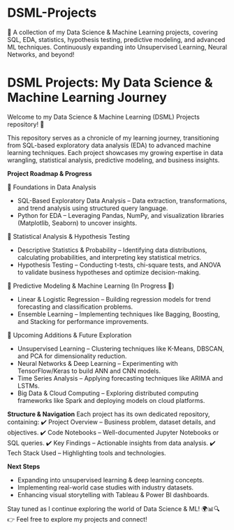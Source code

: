 # DSML-Projects
📌 A collection of my Data Science &amp; Machine Learning projects, covering SQL, EDA, statistics, hypothesis testing, predictive modeling, and advanced ML techniques. Continuously expanding into Unsupervised Learning, Neural Networks, and beyond!

# **DSML Projects: My Data Science & Machine Learning Journey**  

Welcome to my Data Science & Machine Learning (DSML) Projects repository! 🚀

This repository serves as a chronicle of my learning journey, transitioning from SQL-based exploratory data analysis (EDA) to advanced machine learning techniques. Each project showcases my growing expertise in data wrangling, statistical analysis, predictive modeling, and business insights.

**Project Roadmap & Progress**

🔹 Foundations in Data Analysis
- SQL-Based Exploratory Data Analysis – Data extraction, transformations, and trend analysis using structured query language.
- Python for EDA – Leveraging Pandas, NumPy, and visualization libraries (Matplotlib, Seaborn) to uncover insights.

🔹 Statistical Analysis & Hypothesis Testing
- Descriptive Statistics & Probability – Identifying data distributions, calculating probabilities, and interpreting key statistical metrics.
- Hypothesis Testing – Conducting t-tests, chi-square tests, and ANOVA to validate business hypotheses and optimize decision-making.

🔹 Predictive Modeling & Machine Learning (In Progress 🚧)
- Linear & Logistic Regression – Building regression models for trend forecasting and classification problems.
- Ensemble Learning – Implementing techniques like Bagging, Boosting, and Stacking for performance improvements.

🔹 Upcoming Additions & Future Exploration
- Unsupervised Learning – Clustering techniques like K-Means, DBSCAN, and PCA for dimensionality reduction.
- Neural Networks & Deep Learning – Experimenting with TensorFlow/Keras to build ANN and CNN models.
- Time Series Analysis – Applying forecasting techniques like ARIMA and LSTMs.
- Big Data & Cloud Computing – Exploring distributed computing frameworks like Spark and deploying models on cloud platforms.

**Structure & Navigation**
Each project has its own dedicated repository, containing:
✔️ Project Overview – Business problem, dataset details, and objectives.
✔️ Code Notebooks – Well-documented Jupyter Notebooks or SQL queries.
✔️ Key Findings – Actionable insights from data analysis.
✔️ Tech Stack Used – Highlighting tools and technologies.

**Next Steps**
- Expanding into unsupervised learning & deep learning concepts.
- Implementing real-world case studies with industry datasets.
- Enhancing visual storytelling with Tableau & Power BI dashboards.
  
Stay tuned as I continue exploring the world of Data Science & ML! 🌍📊🔍
👉 Feel free to explore my projects and connect!
